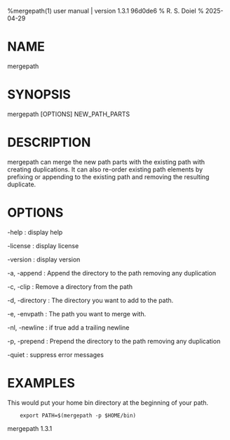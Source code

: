 %mergepath(1) user manual | version 1.3.1 96d0de6
% R. S. Doiel
% 2025-04-29

# NAME

mergepath

# SYNOPSIS

mergepath [OPTIONS] NEW_PATH_PARTS

# DESCRIPTION

mergepath can merge the new path parts with the existing path with
creating duplications.  It can also re-order existing path elements by
prefixing or appending to the existing path and removing the resulting
duplicate.

# OPTIONS

-help
: display help

-license
: display license

-version
: display version

-a, -append
: Append the directory to the path removing any duplication

-c, -clip
: Remove a directory from the path

-d, -directory
: The directory you want to add to the path.

-e, -envpath
: The path you want to merge with.

-nl, -newline
: if true add a trailing newline

-p, -prepend
: Prepend the directory to the path removing any duplication

-quiet
: suppress error messages


# EXAMPLES

This would put your home bin directory at the beginning of your path.

~~~
	export PATH=$(mergepath -p $HOME/bin)
~~~

mergepath 1.3.1

